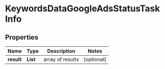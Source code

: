 # KeywordsDataGoogleAdsStatusTaskInfo


## Properties

| Name | Type | Description | Notes |
|------------ | ------------- | ------------- | -------------|
**result** | **List<KeywordsDataGoogleAdsStatusResultInfo>** | array of results |[optional]|